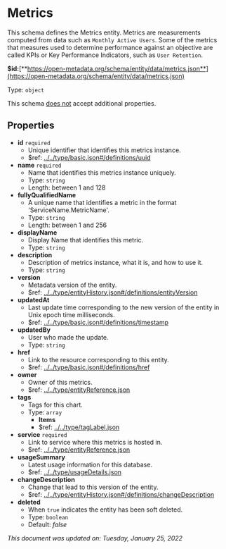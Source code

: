 # Metrics

This schema defines the Metrics entity. Metrics are measurements computed from data such as `Monthly Active Users`. Some of the metrics that measures used to determine performance against an objective are called KPIs or Key Performance Indicators, such as `User Retention`.

**$id:**[**https://open-metadata.org/schema/entity/data/metrics.json**](https://open-metadata.org/schema/entity/data/metrics.json)

Type: `object`

This schema <u>does not</u> accept additional properties.

## Properties
 - **id** `required`
	 - Unique identifier that identifies this metrics instance.
	 - $ref: [../../type/basic.json#/definitions/uuid](../types/basic.md#uuid)
 - **name** `required`
	 - Name that identifies this metrics instance uniquely.
	 - Type: `string`
	 - Length: between 1 and 128
 - **fullyQualifiedName**
	 - A unique name that identifies a metric in the format 'ServiceName.MetricName'.
	 - Type: `string`
	 - Length: between 1 and 256
 - **displayName**
	 - Display Name that identifies this metric.
	 - Type: `string`
 - **description**
	 - Description of metrics instance, what it is, and how to use it.
	 - Type: `string`
 - **version**
	 - Metadata version of the entity.
	 - $ref: [../../type/entityHistory.json#/definitions/entityVersion](../types/entityhistory.md#entityversion)
 - **updatedAt**
	 - Last update time corresponding to the new version of the entity in Unix epoch time milliseconds.
	 - $ref: [../../type/basic.json#/definitions/timestamp](../types/basic.md#timestamp)
 - **updatedBy**
	 - User who made the update.
	 - Type: `string`
 - **href**
	 - Link to the resource corresponding to this entity.
	 - $ref: [../../type/basic.json#/definitions/href](../types/basic.md#href)
 - **owner**
	 - Owner of this metrics.
	 - $ref: [../../type/entityReference.json](../types/entityreference.md)
 - **tags**
	 - Tags for this chart.
	 - Type: `array`
		 - **Items**
		 - $ref: [../../type/tagLabel.json](../types/taglabel.md)
 - **service** `required`
	 - Link to service where this metrics is hosted in.
	 - $ref: [../../type/entityReference.json](../types/entityreference.md)
 - **usageSummary**
	 - Latest usage information for this database.
	 - $ref: [../../type/usageDetails.json](../types/usagedetails.md)
 - **changeDescription**
	 - Change that lead to this version of the entity.
	 - $ref: [../../type/entityHistory.json#/definitions/changeDescription](../types/entityhistory.md#changedescription)
 - **deleted**
	 - When `true` indicates the entity has been soft deleted.
	 - Type: `boolean`
	 - Default: _false_

_This document was updated on: Tuesday, January 25, 2022_